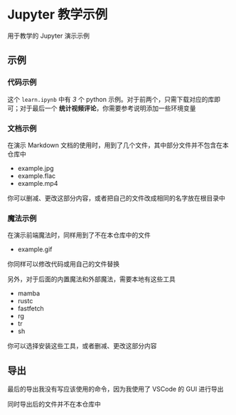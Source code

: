 # Jupyter 教学示例

用于教学的 Jupyter 演示示例

## 示例

### 代码示例

这个 `learn.ipynb` 中有 *3* 个 python 示例。对于前两个，只需下载对应的库即可；对于最后一个 **统计视频评论**，你需要参考说明添加一些环境变量

### 文档示例

在演示 Markdown 文档的使用时，用到了几个文件，其中部分文件并不包含在本仓库中

- example.jpg
- example.flac
- example.mp4

你可以删减、更改这部分内容，或者把自己的文件改成相同的名字放在根目录中

### 魔法示例

在演示前端魔法时，同样用到了不在本仓库中的文件

- example.gif

你同样可以修改代码或用自己的文件替换

另外，对于后面的内置魔法和外部魔法，需要本地有这些工具

- mamba
- rustc
- fastfetch
- rg
- tr
- sh

你可以选择安装这些工具，或者删减、更改这部分内容

## 导出

最后的导出我没有写应该使用的命令，因为我使用了 VSCode 的 GUI 进行导出

同时导出后的文件并不在本仓库中
